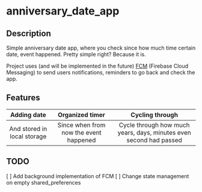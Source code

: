 # anniversary_date_app

## Description

Simple anniversary date app, where you check since how much time certain date, event happened.
Pretty simple right?
Because it is.

Project uses (and will be implemented in the
future) [FCM](https://firebase.google.com/docs/cloud-messaging) (Firebase Cloud Messaging) to send
users
notifications, reminders to go back and check the app.

## Features

|         Adding date         |            Organized timer             |                          Cycling through                           |
|:---------------------------:|:--------------------------------------:|:------------------------------------------------------------------:|
| And stored in local storage | Since when from now the event happened | Cycle through how much years, days, minutes even second had passed |

## TODO
[ ] Add background implementation of FCM
[ ] Change state management on empty shared_preferences

